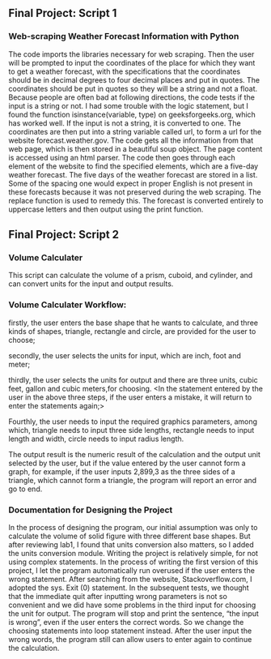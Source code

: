 ## Final Project: Script 1
### Web-scraping Weather Forecast Information with Python
The code imports the libraries necessary for web scraping. Then the user will be prompted to input the coordinates of the place for which they want to get a weather forecast, with the specifications that the coordinates should be in decimal degrees to four decimal places and put in quotes. The coordinates should be put in quotes so they will be a string and not a float. Because people are often bad at following directions, the code tests if the input is a string or not. I had some trouble with the logic statement, but I found the function isinstance(variable, type) on geeksforgeeks.org, which has worked well. If the input is not a string, it is converted to one. The coordinates are then put into a string variable called url, to form a url for the website forecast.weather.gov. The code gets all the information from that web page, which is then stored in a beautiful soup object. The page content is accessed using an html parser. The code then goes through each element of the website to find the specified elements, which are a five-day weather forecast. The five days of the weather forecast are stored in a list. Some of the spacing one would expect in proper English is not present in these forecasts because it was not preserved during the web scraping. The replace function is used to remedy this. The forecast is converted entirely to uppercase letters and then output using the print function.

## Final Project: Script 2
### Volume Calculater
This script can calculate the volume of a prism, cuboid, and cylinder, and can convert units for the input and output results. 

### Volume Calculater Workflow:
firstly, the user enters the base shape that he wants to calculate, and three kinds of shapes, triangle, rectangle and circle, are provided for the user to choose; 

secondly, the user selects the units for input, which are inch, foot and meter; 

thirdly, the user selects the units for output and there are three units, cubic feet, gallon and cubic meters,for choosing. 
<In the statement entered by the user in the above three steps, if the user enters a mistake, it will return to enter the statements again;>

Fourthly, the user needs to input the required graphics parameters, among which, triangle needs to input three side lengths, rectangle needs to input length and width, circle needs to input radius length. 

The output result is the numeric result of the calculation and the output unit selected by the user, but if the value entered by the user cannot form a graph, for example, if the user inputs 2,899,3 as the three sides of a triangle, which cannot form a triangle, the program will report an error and go to end.

### Documentation for Designing the Project
In the process of designing the program, our initial assumption was only to calculate the volume of solid figure with three different base shapes. But after reviewing lab1, I found that units conversion also matters, so I added the units conversion module. Writing the project is relatively simple, for not using complex statements. In the process of writing the first version of this project, I let the program automatically run overused if the user enters the wrong statement. After searching from the website, Stackoverflow.com, I adopted the sys. Exit (0) statement. In the subsequent tests, we thought that the immediate quit after inputting wrong parameters is not so convenient and we did have some problems in the third input for choosing the unit for output. The program will stop and print the sentence, “the input is wrong”, even if the user enters the correct words. So we change the choosing statements into loop statement instead. After the user input the wrong words, the program still can allow users to enter again to continue the calculation.
